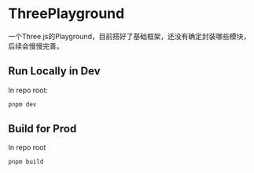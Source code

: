# ThreePlayground
一个Three.js的Playground，目前搭好了基础框架，还没有确定封装哪些模块，后续会慢慢完善。

## Run Locally in Dev

In repo root:

```sh
pnpm dev
```

## Build for Prod

In repo root

```sh
pnpm build
```
